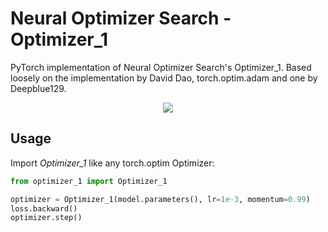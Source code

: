 # Neural Optimizer Search - Optimizer_1

PyTorch implementation of Neural Optimizer Search's Optimizer_1. Based loosely on the implementation by David Dao, torch.optim.adam and one by Deepblue129. 

<p align="center"><img src="imgs/optimizer_1.png" /></p>

## Usage

Import _Optimizer_1_ like any torch.optim Optimizer:

```python
from optimizer_1 import Optimizer_1

optimizer = Optimizer_1(model.parameters(), lr=1e-3, momentum=0.99)
loss.backward()
optimizer.step()
```
